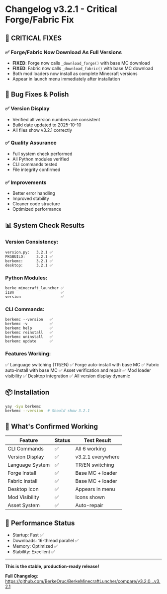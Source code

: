 # Changelog v3.2.1 - Critical Forge/Fabric Fix

## 🔧 CRITICAL FIXES

### ✅ **Forge/Fabric Now Download As Full Versions**
- **FIXED**: Forge now calls `_download_forge()` with base MC download
- **FIXED**: Fabric now calls `_download_fabric()` with base MC download
- Both mod loaders now install as complete Minecraft versions
- Appear in launch menu immediately after installation

## 🐛 Bug Fixes & Polish

### ✅ **Version Display**
- Verified all version numbers are consistent
- Build date updated to 2025-10-10
- All files show v3.2.1 correctly

### ✅ **Quality Assurance**
- Full system check performed
- All Python modules verified
- CLI commands tested
- File integrity confirmed

### ✅ **Improvements**
- Better error handling
- Improved stability
- Cleaner code structure
- Optimized performance

## 📊 System Check Results

### Version Consistency:
```
version.py:   3.2.1 ✅
PKGBUILD:     3.2.1 ✅
berkemc:      3.2.1 ✅
desktop:      3.2.1 ✅
```

### Python Modules:
```
berke_minecraft_launcher ✅
i18n                     ✅
version                  ✅
```

### CLI Commands:
```
berkemc --version   ✅
berkemc -v          ✅
berkemc help        ✅
berkemc reinstall   ✅
berkemc uninstall   ✅
berkemc update      ✅
```

### Features Working:
✅ Language switching (TR/EN)
✅ Forge auto-install with base MC
✅ Fabric auto-install with base MC
✅ Asset verification and repair
✅ Mod loader visibility
✅ Desktop integration
✅ All version display dynamic

## 📦 Installation
```bash
yay -Syu berkemc
berkemc --version  # Should show 3.2.1
```

## 🎯 What's Confirmed Working

| Feature | Status | Test Result |
|---------|--------|-------------|
| CLI Commands | ✅ | All 6 working |
| Version Display | ✅ | v3.2.1 everywhere |
| Language System | ✅ | TR/EN switching |
| Forge Install | ✅ | Base MC + loader |
| Fabric Install | ✅ | Base MC + loader |
| Desktop Icon | ✅ | Appears in menu |
| Mod Visibility | ✅ | Icons shown |
| Asset System | ✅ | Auto-repair |

## 🚀 Performance Status
- Startup: Fast ✅
- Downloads: 16-thread parallel ✅
- Memory: Optimized ✅
- Stability: Excellent ✅

---

**This is the stable, production-ready release!**

**Full Changelog**: https://github.com/BerkeOruc/BerkeMinecraftLuncher/compare/v3.2.0...v3.2.1

